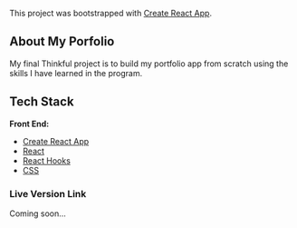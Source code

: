 This project was bootstrapped with [Create React App](https://github.com/facebook/create-react-app).

## About My Porfolio

My final Thinkful project is to build my portfolio app from scratch using the skills I have learned in the program. 

## Tech Stack
**Front End:** 
  - [Create React App](https://github.com/facebook/create-react-app)
  - [React](https://github.com/facebook/react)
  - [React Hooks](https://reactjs.org/docs/hooks-intro.html)
  - [CSS](https://developer.mozilla.org/en-US/docs/Web/CSS)

### Live Version Link

Coming soon... 

